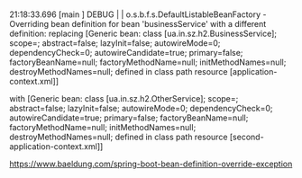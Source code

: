 ###

21:18:33.696 [main                ] DEBUG |           | o.s.b.f.s.DefaultListableBeanFactory     - 
Overriding bean definition for bean 'businessService' with a different definition: 
replacing [Generic bean: class [ua.in.sz.h2.BusinessService]; scope=; abstract=false; 
lazyInit=false; autowireMode=0; dependencyCheck=0; autowireCandidate=true; primary=false; 
factoryBeanName=null; factoryMethodName=null; initMethodNames=null; destroyMethodNames=null; 
defined in class path resource [application-context.xml]] 

with [Generic bean: class [ua.in.sz.h2.OtherService]; 
scope=; abstract=false; lazyInit=false; autowireMode=0; dependencyCheck=0; 
autowireCandidate=true; primary=false; factoryBeanName=null; factoryMethodName=null; 
initMethodNames=null; destroyMethodNames=null; 
defined in class path resource [second-application-context.xml]]

https://www.baeldung.com/spring-boot-bean-definition-override-exception